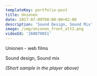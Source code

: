 ```yaml
---
templateKey: portfolio-post
title: Unionen
date: 2017-07-09T00:00:00+02:00
description: 'Sound Design, Sound Mix'
image: /img/unionen_front_alt2.png
videoId: '268070851'
---
```

Unionen - web films

Sound design, Sound mix 

_(Short sample in the player above)_
